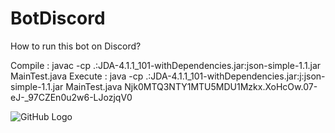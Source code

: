 # BotDiscord

How to run this bot on Discord?

Compile : javac -cp .:JDA-4.1.1_101-withDependencies.jar:json-simple-1.1.jar  MainTest.java 
Execute : java -cp .:JDA-4.1.1_101-withDependencies.jar:j:json-simple-1.1.jar  MainTest.java Njk0MTQ3NTY1MTU5MDU1Mzkx.XoHcOw.07-eJ-_97CZEn0u2w6-LJozjqV0

![GitHub Logo](https://mvitse.fr/images/portfolio/modals/botdiscord.png)